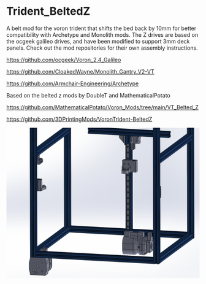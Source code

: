 # Trident_BeltedZ

A belt mod for the voron trident that shifts the bed back by 10mm for better compatibility with Archetype and Monolith mods. The Z drives are based on the ocgeek galileo drives, and have been modified to support 3mm deck panels. Check out the mod repositories for their own assembly instructions.

https://github.com/ocgeek/Voron_2.4_Galileo

https://github.com/CloakedWayne/Monolith_Gantry_V2-VT

https://github.com/Armchair-Engineering/Archetype

Based on the belted z mods by DoubleT and MathematicalPotato

https://github.com/MathematicalPotato/Voron_Mods/tree/main/VT_Belted_Z

https://github.com/3DPrintingMods/VoronTrident-BeltedZ

![alt text](https://github.com/krankydonkey/Trident_BeltedZ/blob/master/images/cad.png)
